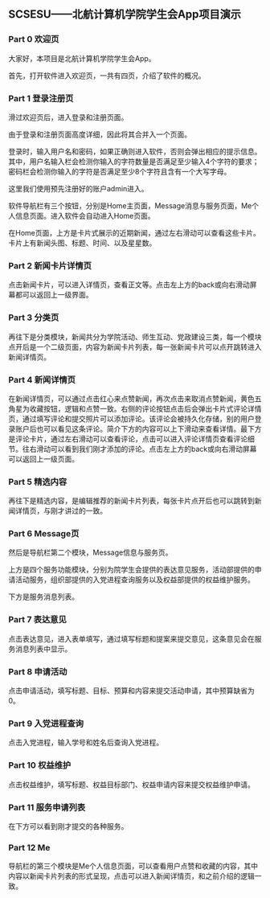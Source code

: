 ## SCSESU——北航计算机学院学生会App项目演示

### Part 0 欢迎页

大家好，本项目是北航计算机学院学生会App。

首先，打开软件进入欢迎页，一共有四页，介绍了软件的概况。

### Part 1 登录注册页

滑过欢迎页后，进入登录和注册页面。

由于登录和注册页面高度详细，因此将其合并入一个页面。

登录时，输入用户名和密码，如果正确则进入软件，否则会弹出相应的提示信息。其中，用户名输入栏会检测你输入的字符数量是否满足至少输入4个字符的要求；密码栏会检测你输入的字符是否满足至少8个字符且含有一个大写字母。

这里我们使用预先注册好的账户admin进入。

软件导航栏有三个按钮，分别是Home主页面，Message消息与服务页面，Me个人信息页面。进入软件会自动进入Home页面。

在Home页面，上方是卡片式展示的近期新闻，通过左右滑动可以查看这些卡片。卡片上有新闻头图、标题、时间、以及星星数。

### Part 2 新闻卡片详情页

点击新闻卡片，可以进入详情页，查看正文等。点击左上方的back或向右滑动屏幕都可以返回上一级界面。

### Part 3 分类页

再往下是分类模块，新闻共分为学院活动、师生互动、党政建设三类，每一个模块点开后是一个二级页面，内容为新闻卡片列表，每一张新闻卡片可以点开跳转进入新闻详情页。

### Part 4 新闻详情页

在新闻详情页，可以通过点击红心来点赞新闻，再次点击来取消点赞新闻，黄色五角星为收藏按钮，逻辑和点赞一致。右侧的评论按钮点击后会弹出卡片式评论详情页，通过填写评论和提交照片可以添加评论。该评论会被持久化存储，别的用户登录账户后也可以看见这条评论。简介下方的内容可以上下滑动来查看详情。最下方是评论卡片，通过左右滑动可以查看评论，点击可以进入评论详情页查看评论细节。往右滑动可以看到我们刚才添加的评论。点击左上方的back或向右滑动屏幕可以返回上一级页面。

### Part 5 精选内容

再往下是精选内容，是编辑推荐的新闻卡片列表，每张卡片点开后也可以跳转到新闻详情页，与刚才讲过的一致。

### Part 6 Message页

然后是导航栏第二个模块，Message信息与服务页。

上方是四个服务功能模块，分别为院学生会提供的表达意见服务，活动部提供的申请活动服务，组织部提供的入党进程查询服务以及权益部提供的权益维护服务。

下方是服务消息列表。

### Part 7 表达意见

点击表达意见，进入表单填写，通过填写标题和提案来提交意见，这条意见会在服务消息列表中显示。

### Part 8 申请活动

点击申请活动，填写标题、目标、预算和内容来提交活动申请，其中预算缺省为0。

### Part 9 入党进程查询

点击入党进程，输入学号和姓名后查询入党进程。

### Part 10 权益维护

点击权益维护，填写标题、权益目标部门、权益申请内容来提交权益维护申请。

### Part 11 服务申请列表

在下方可以看到刚才提交的各种服务。

### Part 12 Me

导航栏的第三个模块是Me个人信息页面，可以查看用户点赞和收藏的内容，其中内容以新闻卡片列表的形式呈现，点击可以进入新闻详情页，和之前介绍的逻辑一致。